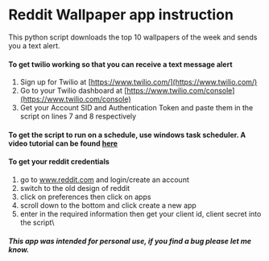 # Reddit Wallpaper app instruction
This python script downloads the top 10 wallpapers of the week and sends you a text alert.      
#### To get twilio working so that you can receive a text message alert  
1) Sign up for Twilio at [https://www.twilio.com/](https://www.twilio.com/)  
2) Go to your Twilio dashboard at [https://www.twilio.com/console](https://www.twilio.com/console)  
3) Get your Account SID and Authentication Token and paste them in the script on lines 7 and 8 respectively  

#### To get the script to run on a schedule, use windows task scheduler. A video tutorial can be found [here](https://www.youtube.com/watch?v=n2Cr_YRQk7o)
#### To get your reddit credentials
1) go to www.reddit.com and login/create an account
2) switch to the old design of reddit
3) click on preferences then click on apps
4) scroll down to the bottom and click create a new app
5) enter in the required information then get your client id, client secret into the script\
##### This app was intended for personal use, if you find a bug please let me know.

